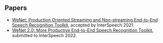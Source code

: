 ## Papers

* [WeNet: Production Oriented Streaming and Non-streaming End-to-End Speech Recognition Toolkit](https://arxiv.org/pdf/2102.01547.pdf), accepted by InterSpeech 2021.
* [WeNet 2.0: More Productive End-to-End Speech Recognition Toolkit](https://arxiv.org/pdf/2203.15455.pdf), submitted to InterSpeech 2022.

